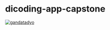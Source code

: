 # dicoding-app-capstone

[![gandatadyo](https://circleci.com/gh/gandatadyo/dicoding-app-capstone.svg?style=svg)](https://circleci.com/gh/gandatadyo/dicoding-app-capstone)
